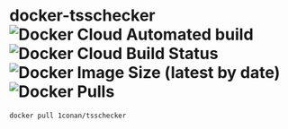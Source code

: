 # docker-tsschecker ![Docker Cloud Automated build](https://img.shields.io/docker/cloud/automated/1conan/tsschecker) ![Docker Cloud Build Status](https://img.shields.io/docker/cloud/build/1conan/tsschecker) ![Docker Image Size (latest by date)](https://img.shields.io/docker/image-size/1conan/tsschecker) ![Docker Pulls](https://img.shields.io/docker/pulls/1conan/tsschecker)

```bash
docker pull 1conan/tsschecker
```
